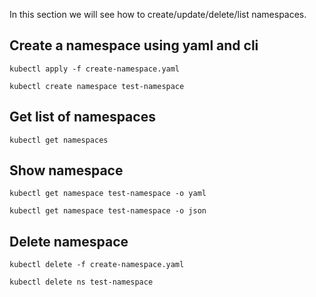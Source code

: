 In this section we will see how to create/update/delete/list namespaces.

## Create a namespace using yaml and cli

```
kubectl apply -f create-namespace.yaml

kubectl create namespace test-namespace
```

## Get list of namespaces

```
kubectl get namespaces
```

## Show namespace

```
kubectl get namespace test-namespace -o yaml

kubectl get namespace test-namespace -o json
```

## Delete namespace

```
kubectl delete -f create-namespace.yaml

kubectl delete ns test-namespace
```
